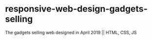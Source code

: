 # responsive-web-design-gadgets-selling
The gadgets selling web designed in April 2019 || HTML, CSS, JS
